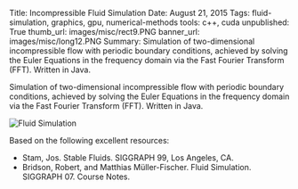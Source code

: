 Title:  Incompressible Fluid Simulation
Date: August 21, 2015
Tags:  fluid-simulation, graphics, gpu, numerical-methods
tools: c++, cuda
unpublished: True
thumb_url: images/misc/rect9.PNG
banner_url: images/misc/long12.PNG
Summary: Simulation of two-dimensional incompressible flow with periodic boundary conditions, achieved by solving the Euler Equations in the frequency domain via the Fast Fourier Transform (FFT).  Written in Java.

Simulation of two-dimensional incompressible flow with periodic boundary conditions, achieved by solving the Euler Equations in the frequency domain via the Fast Fourier Transform (FFT).  Written in Java.

![Fluid Simulation]({static}/images/fluid.png)

Based on the following excellent resources:

- Stam, Jos. Stable Fluids. SIGGRAPH 99, Los Angeles, CA.
- Bridson, Robert, and Matthias Müller-Fischer. Fluid Simulation. SIGGRAPH 07. Course Notes.

